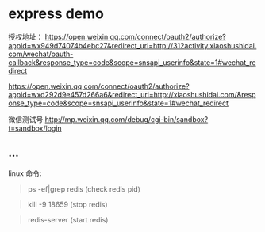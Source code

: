 # express demo


授权地址：
https://open.weixin.qq.com/connect/oauth2/authorize?appid=wx949d74074b4ebc27&redirect_uri=http://312activity.xiaoshushidai.com/wechat/oauth-callback&response_type=code&scope=snsapi_userinfo&state=1#wechat_redirect

https://open.weixin.qq.com/connect/oauth2/authorize?appid=wxd292d9e457d266a6&redirect_uri=http://xiaoshushidai.com/&response_type=code&scope=snsapi_userinfo&state=1#wechat_redirect


微信测试号
http://mp.weixin.qq.com/debug/cgi-bin/sandbox?t=sandbox/login
## ...

linux 命令:

>ps -ef|grep redis (check redis pid)

>kill -9 18659 (stop redis)

>redis-server (start redis)

